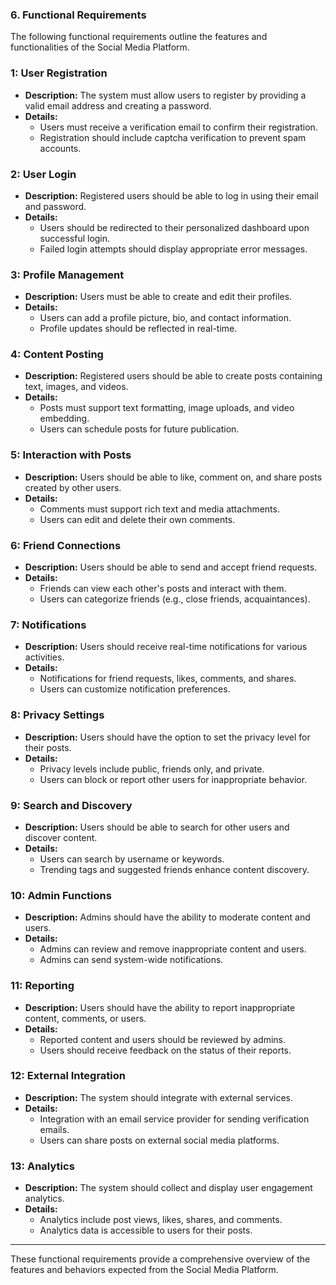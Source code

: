### 6. Functional Requirements

The following functional requirements outline the features and functionalities of the Social Media Platform.

### 1: User Registration

- **Description:** The system must allow users to register by providing a valid email address and creating a password.
- **Details:**
  - Users must receive a verification email to confirm their registration.
  - Registration should include captcha verification to prevent spam accounts.

### 2: User Login

- **Description:** Registered users should be able to log in using their email and password.
- **Details:**
  - Users should be redirected to their personalized dashboard upon successful login.
  - Failed login attempts should display appropriate error messages.

### 3: Profile Management

- **Description:** Users must be able to create and edit their profiles.
- **Details:**
  - Users can add a profile picture, bio, and contact information.
  - Profile updates should be reflected in real-time.

### 4: Content Posting

- **Description:** Registered users should be able to create posts containing text, images, and videos.
- **Details:**
  - Posts must support text formatting, image uploads, and video embedding.
  - Users can schedule posts for future publication.

### 5: Interaction with Posts

- **Description:** Users should be able to like, comment on, and share posts created by other users.
- **Details:**
  - Comments must support rich text and media attachments.
  - Users can edit and delete their own comments.

### 6: Friend Connections

- **Description:** Users should be able to send and accept friend requests.
- **Details:**
  - Friends can view each other's posts and interact with them.
  - Users can categorize friends (e.g., close friends, acquaintances).

### 7: Notifications

- **Description:** Users should receive real-time notifications for various activities.
- **Details:**
  - Notifications for friend requests, likes, comments, and shares.
  - Users can customize notification preferences.

### 8: Privacy Settings

- **Description:** Users should have the option to set the privacy level for their posts.
- **Details:**
  - Privacy levels include public, friends only, and private.
  - Users can block or report other users for inappropriate behavior.

### 9: Search and Discovery

- **Description:** Users should be able to search for other users and discover content.
- **Details:**
  - Users can search by username or keywords.
  - Trending tags and suggested friends enhance content discovery.

### 10: Admin Functions

- **Description:** Admins should have the ability to moderate content and users.
- **Details:**
  - Admins can review and remove inappropriate content and users.
  - Admins can send system-wide notifications.

### 11: Reporting

- **Description:** Users should have the ability to report inappropriate content, comments, or users.
- **Details:**
  - Reported content and users should be reviewed by admins.
  - Users should receive feedback on the status of their reports.

### 12: External Integration

- **Description:** The system should integrate with external services.
- **Details:**
  - Integration with an email service provider for sending verification emails.
  - Users can share posts on external social media platforms.

### 13: Analytics

- **Description:** The system should collect and display user engagement analytics.
- **Details:**
  - Analytics include post views, likes, shares, and comments.
  - Analytics data is accessible to users for their posts.

---

These functional requirements provide a comprehensive overview of the features and behaviors expected from the Social Media Platform.
